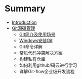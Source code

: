 # Summary

* [Introduction](README.md)
* [Git源码管理](gityuan-ma-guan-li.md)
  * [Git简介及使用场景](gityuan-ma-guan-li/gitshi-yong-chang-jing.md)
  * [Windows安装Git](gityuan-ma-guan-li/windowsan-zhuang-git.md)
  * Git命令详解
  * 常见代码冲突解决方案
  * 构建私有仓库
  * 如何利用github/码云进行学习
  * 详解Git-flow企业级开发流程

